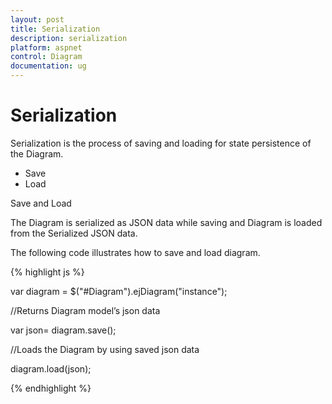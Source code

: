 ```yaml
---
layout: post
title: Serialization
description: serialization
platform: aspnet
control: Diagram
documentation: ug
---
```


# Serialization

Serialization is the process of saving and loading for state persistence of the Diagram.

* Save
* Load

Save and Load

The Diagram is serialized as JSON data while saving and Diagram is loaded from the Serialized JSON data.

The following code illustrates how to save and load diagram.

{% highlight js %}





var diagram = $("#Diagram").ejDiagram("instance");


//Returns Diagram model’s json data

var json= diagram.save();



//Loads the Diagram by using saved json data 

diagram.load(json);



{% endhighlight %}



